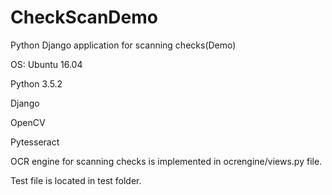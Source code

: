 # CheckScanDemo

Python Django application for scanning checks(Demo)

OS: Ubuntu 16.04

Python 3.5.2

Django

OpenCV

Pytesseract

OCR engine for scanning checks is implemented in ocrengine/views.py file.

Test file is located in test folder.
